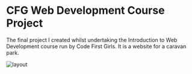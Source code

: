 # CFG Web Development Course Project
 The final project I created whilst undertaking the Introduction to Web Development course run by Code First Girls. It is a website for a caravan park.
 
 ![layout](https://user-images.githubusercontent.com/56518485/90252346-357a5a80-de37-11ea-9c00-f86f86fef6b7.jpg)

